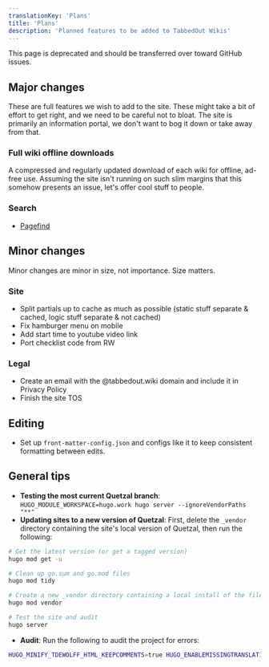 ```yaml
---
translationKey: 'Plans'
title: 'Plans'
description: 'Planned features to be added to TabbedOut Wikis'
---
```


This page is deprecated and should be transferred over toward GitHub issues.

## Major changes

These are full features we wish to add to the site. These might take a bit of effort to get right, and we need to be careful not to bloat. The site is primarily an information portal, we don't want to bog it down or take away from that.

### Full wiki offline downloads

A compressed and regularly updated download of each wiki for offline, ad-free use. Assuming the site isn't running on such slim margins that this somehow presents an issue, let's offer cool stuff to people.

### Search

- [Pagefind](https://pagefind.app/)

## Minor changes

Minor changes are minor in size, not importance. Size matters.

### Site
- Split partials up to cache as much as possible (static stuff separate & cached, logic stuff separate & not cached)
- Fix hamburger menu on mobile
- Add start time to youtube video link
- Port checklist code from RW

### Legal
- Create an email with the @tabbedout.wiki domain and include it in Privacy Policy
- Finish the site TOS

## Editing
- Set up `front-matter-config.json` and configs like it to keep consistent formatting between edits.

## General tips

- **Testing the most current Quetzal branch**: `HUGO_MODULE_WORKSPACE=hugo.work hugo server --ignoreVendorPaths "**"`
- **Updating sites to a new version of Quetzal**: First, delete the `_vendor` directory containing the site's local version of Quetzal, then run the following:
```bash
# Get the latest version (or get a tagged version)
hugo mod get -u

# Clean up go.sum and go.mod files
hugo mod tidy

# Create a new _vendor directory containing a local install of the files
hugo mod vendor

# Test the site and audit
hugo server
```
- **Audit**: Run the following to audit the project for errors:
```bash
HUGO_MINIFY_TDEWOLFF_HTML_KEEPCOMMENTS=true HUGO_ENABLEMISSINGTRANSLATIONPLACEHOLDERS=true hugo && grep -inorE "<\!-- raw HTML omitted -->|ZgotmplZ|\[i18n\]|\(<nil>\)|(&lt;nil&gt;)|hahahugo" public/
```

